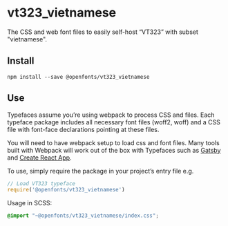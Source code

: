 
# vt323_vietnamese

The CSS and web font files to easily self-host “VT323” with subset "vietnamese".

## Install

`npm install --save @openfonts/vt323_vietnamese`

## Use

Typefaces assume you’re using webpack to process CSS and files. Each typeface
package includes all necessary font files (woff2, woff) and a CSS file with
font-face declarations pointing at these files.

You will need to have webpack setup to load css and font files. Many tools built
with Webpack will work out of the box with Typefaces such as [Gatsby](https://github.com/gatsbyjs/gatsby)
and [Create React App](https://github.com/facebookincubator/create-react-app).

To use, simply require the package in your project’s entry file e.g.

```javascript
// Load VT323 typeface
require('@openfonts/vt323_vietnamese')
```

Usage in SCSS:
```scss
@import "~@openfonts/vt323_vietnamese/index.css";
```
